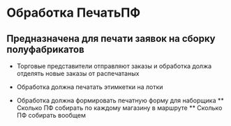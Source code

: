 # Обработка ПечатьПФ

## Предназначена для печати заявок на сборку полуфабрикатов

* Торговые представители отправляют заказы и обработка должа отделять 
новые заказы от распечатаных

* Обработка должна печатать этимкетки на лотки
* Обработка должна формировать печатную форму для наборщика
  ** Сколько ПФ собирать по каждому магазину в маршруте
  ** Сколько ПФ собирать вообщем